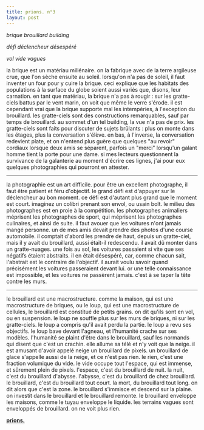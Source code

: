 ```yaml
---
title: prions. n°3
layout: post
---
```


*brique brouillard building*

*défi déclencheur désespéré*

*vol vide vagues*

la brique est un matériau millénaire. on la fabrique avec de la terre argileuse crue, que l'on sèche ensuite au soleil. lorsqu'on n'a pas de soleil, il faut inventer un four pour y cuire la brique. ceci explique que les habitats des populations à la surface du globe soient aussi variés que, disons, leur carnation. en tant que matériau, la brique n'a pas à rougir : sur les gratte-ciels battus par le vent marin, on voit que même le verre s'érode. il est cependant vrai que la brique supporte mal les intempéries, à l'exception du brouillard. les gratte-ciels sont des constructions remarquables, sauf par temps de brouillard. au sommet d'un tel building, la vue n'a pas de prix. les gratte-ciels sont faits pour discuter de sujets brûlants : plus on monte dans les étages, plus la conversation s'élève. en bas, à l'inverse, la conversation redevient plate, et on n'entend plus guère que quelques "au revoir" cordiaux lorsque deux amis se séparent, parfois un "merci" lorsqu'un galant homme tient la porte pour une dame. si mes lecteurs questionnent la survivance de la galanterie au moment d'écrire ces lignes, j'ai pour eux quelques photographies qui pourront en attester.

---

la photographie est un art difficile. pour être un excellent photographe, il faut être patient et féru d'objectif. le grand défi est d'appuyer sur le déclencheur au bon moment. ce défi est d'autant plus grand que le moment est court. imaginez un colibri prenant son envol, ou usain bolt. le milieu des photographes est en proie à la compétition. les photographes animaliers méprisent les photographes de sport, qui méprisent les photographes culinaires, et ainsi de suite. il faut avouer que les voitures n'ont jamais mangé personne. un de mes amis devait prendre des photos d'une course automobile. il comptait d'abord les prendre de haut, depuis un gratte-ciel, mais il y avait du brouillard, aussi était-il redescendu. il avait dû monter dans un gratte-nuages. une fois au sol, les voitures passaient si vite que ses négatifs étaient abstraits. il en était désespéré, car, comme chacun sait, l'abstrait est le contraire de l'objectif. il aurait voulu savoir quand précisément les voitures passeraient devant lui. or une telle connaissance est impossible, et les voitures ne passèrent jamais. c'est à se taper la tête contre les murs.

---

le brouillard est une macrostructure. comme la maison, qui est une macrostructure de briques, ou le loup, qui est une macrostructure de cellules, le brouillard est constitué de petits grains. on dit qu'ils sont en vol, ou en suspension. le loup ne souffle plus sur les murs de briques, ni sur les gratte-ciels. le loup a compris qu'il avait perdu la partie. le loup a revu ses objectifs. le loup bave devant l'agneau, et l'humanité crache sur ses modèles. l'humanité se plaint d'être dans le brouillard, sauf les normands qui disent que c'est un crachin. elle allume sa télé et n'y voit que la neige. il est amusant d'avoir appelé neige un brouillard de pixels. un brouillard de glace s'appelle aussi de la neige, et ce n'est pas rien. le rien, c'est une fraction volumique du vide. le vide occupe tout l'espace, qui est immense, et sûrement plein de pixels. l'espace, c'est du brouillard de nuit. la nuit, c'est du brouillard d'abysse. l'abysse, c'est du brouillard de chez brouillard. le brouillard, c'est du brouillard tout court. la mort, du brouillard tout long. on dit alors que c'est la zone. le brouillard s'immisce et descend sur la plaine. on investit dans le brouillard et le brouillard remonte. le brouillard enveloppe les maisons, comme le tuyau enveloppe le liquide. les terrains vagues sont enveloppés de brouillard. on ne voit plus rien.

[**prions.**](../prions.html)
